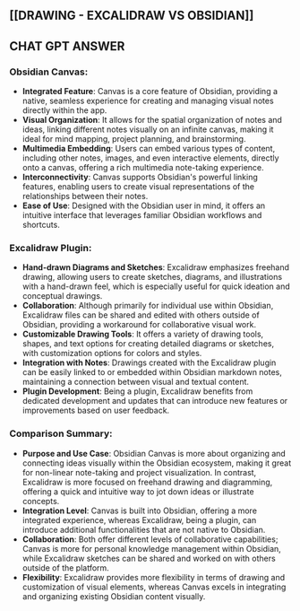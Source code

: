 

## [[DRAWING - EXCALIDRAW VS OBSIDIAN]]








## CHAT GPT ANSWER

### Obsidian Canvas:

- **Integrated Feature**: Canvas is a core feature of Obsidian, providing a native, seamless experience for creating and managing visual notes directly within the app.
- **Visual Organization**: It allows for the spatial organization of notes and ideas, linking different notes visually on an infinite canvas, making it ideal for mind mapping, project planning, and brainstorming.
- **Multimedia Embedding**: Users can embed various types of content, including other notes, images, and even interactive elements, directly onto a canvas, offering a rich multimedia note-taking experience.
- **Interconnectivity**: Canvas supports Obsidian's powerful linking features, enabling users to create visual representations of the relationships between their notes.
- **Ease of Use**: Designed with the Obsidian user in mind, it offers an intuitive interface that leverages familiar Obsidian workflows and shortcuts.

### Excalidraw Plugin:

- **Hand-drawn Diagrams and Sketches**: Excalidraw emphasizes freehand drawing, allowing users to create sketches, diagrams, and illustrations with a hand-drawn feel, which is especially useful for quick ideation and conceptual drawings.
- **Collaboration**: Although primarily for individual use within Obsidian, Excalidraw files can be shared and edited with others outside of Obsidian, providing a workaround for collaborative visual work.
- **Customizable Drawing Tools**: It offers a variety of drawing tools, shapes, and text options for creating detailed diagrams or sketches, with customization options for colors and styles.
- **Integration with Notes**: Drawings created with the Excalidraw plugin can be easily linked to or embedded within Obsidian markdown notes, maintaining a connection between visual and textual content.
- **Plugin Development**: Being a plugin, Excalidraw benefits from dedicated development and updates that can introduce new features or improvements based on user feedback.

### Comparison Summary:

- **Purpose and Use Case**: Obsidian Canvas is more about organizing and connecting ideas visually within the Obsidian ecosystem, making it great for non-linear note-taking and project visualization. In contrast, Excalidraw is more focused on freehand drawing and diagramming, offering a quick and intuitive way to jot down ideas or illustrate concepts.
- **Integration Level**: Canvas is built into Obsidian, offering a more integrated experience, whereas Excalidraw, being a plugin, can introduce additional functionalities that are not native to Obsidian.
- **Collaboration**: Both offer different levels of collaborative capabilities; Canvas is more for personal knowledge management within Obsidian, while Excalidraw sketches can be shared and worked on with others outside of the platform.
- **Flexibility**: Excalidraw provides more flexibility in terms of drawing and customization of visual elements, whereas Canvas excels in integrating and organizing existing Obsidian content visually.









